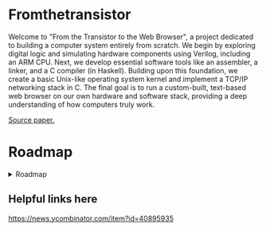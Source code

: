 # Fromthetransistor

Welcome to "From the Transistor to the Web Browser", a project dedicated to building a computer system entirely from scratch. We begin by exploring digital logic and simulating hardware components using Verilog, including an ARM CPU. Next, we develop essential software tools like an assembler, a linker, and a C compiler (in Haskell). Building upon this foundation, we create a basic Unix-like operating system kernel and implement a TCP/IP networking stack in C. The final goal is to run a custom-built, text-based web browser on our own hardware and software stack, providing a deep understanding of how computers truly work.

[Source paper.](https://github.com/geohot/fromthetransistor)

# Roadmap
<details>
<summary> Roadmap </summary>
**Section 1: Intro: Cheating our way past the transistor (0.5 недели)**

* **Цели:** Понять концептуально, как транзисторы используются для создания логики, что такое FPGA (ПЛИС) и LUT, как работает эмуляция железа.
* **Материалы:**
    * **Концепции:**
        * Книга: **"Code: The Hidden Language of Computer Hardware and Software" by Charles Petzold**. Отличное неформальное введение в то, как компьютеры работают, начиная с простых концепций вроде азбуки Морзе и заканчивая логическими элементами и процессорами. Идеально для интуитивного понимания. (Есть русский перевод).
        * Статьи/Видео: Поищи "How transistors work", "Logic gates explained", "What is an FPGA?", "Lookup Tables (LUTs) in FPGAs explained". Много хороших видео на YouTube (каналы вроде Ben Eater, Technology Connections, Computerphile).
    * **Эмуляция (Verilator):**
        * Документация Verilator: [https://verilator.org/guide/latest/](https://verilator.org/guide/latest/) (для ознакомления, что это такое).
        * Статьи: "Hardware Simulation Basics", "Introduction to Verilator".

**Section 2: Bringup: What language is hardware coded in? (0.5 недели)**

* **Цели:** Начать писать на Verilog, настроить симулятор (Verilator), реализовать простой модуль (UART), понять концепцию MMIO (Memory-Mapped I/O).
* **Материалы:**
    * **Verilog:**
        * Учебник/Туториалы:
            * **"Verilog HDL" by Samir Palnitkar:** Классический учебник, довольно подробный. Может быть сложным для начала.
            * Онлайн-туториалы: [ASIC World Verilog Tutorial](http://www.asic-world.com/verilog/veritut.html), [nandland.com Verilog tutorials](https://nandland.com/verilog/tutorials/index.html), ZipCPU Blog (много практических статей по Verilog/FPGA).
            * Курсы: Поищи на Coursera/EdX курсы по "Digital Logic Design" или "HDL Verilog".
        * Практика: Начни с простых примеров – логические элементы, мультиплексоры, счетчики.
    * **UART & MMIO:**
        * Статьи/Туториалы: "Implementing UART in Verilog", "Understanding Memory-Mapped I/O (MMIO)". Часто это часть туториалов по работе с FPGA и микроконтроллерами.
        * Книга: **"Digital Design and Computer Architecture, ARM Edition" by Harris & Harris.** Эта книга будет полезна и дальше, она связывает цифровой дизайн с архитектурой ARM и часто объясняет такие интерфейсы.

**Section 3: Processor: What is a processor anyway? (3 недели)**

* **Цели:** Изучить ассемблер ARM, написать простой ассемблер на Python, спроектировать и реализовать ядро процессора ARM7 на Verilog, создать загрузочный ROM.
* **Материалы:**
    * **ARM Assembly:**
        * Документация: **ARM Architecture Reference Manual (ARM ARM).** Очень подробный, официальный источник. Ищи версию для ARMv4T (архитектура ARM7TDMI).
        * Туториалы: Azeria Labs (хотя больше уклон в безопасность, есть хорошие статьи по ARM assembly), поищи "ARM assembly tutorial for beginners".
        * Книга: "Modern Assembly Language Programming with the ARM Processor" by Daniel Kusswurm.
        * Практика: Пиши простые программы на ассемблере, используй эмулятор (например, QEMU) для их запуска и отладки.
    * **Assembler (Python):**
        * Тут главное – знание Python (у тебя есть) и понимание формата инструкций ARM и структуры бинарного файла. Туториалы по парсингу строк и работе с бинарными данными в Python.
    * **CPU Design (Verilog):**
        * Книги:
            * **"Digital Design and Computer Architecture, ARM Edition" by Harris & Harris:** Ключевая книга для этой секции.
            * **"Computer Organization and Design" by Patterson & Hennessy:** Классика по архитектуре ЭВМ, объясняет конвейеры, кэши и т.д. (Есть русский перевод).
        * Онлайн-ресурсы: nandland, ZipCPU blog, статьи/курсы по "CPU Pipelining", "Computer Architecture".
        * Практика: Начинай с очень простого однотактового процессора, потом добавляй конвейер (fetch, decode, execute). Изучай существующие простые ядра на Verilog (на GitHub, OpenCores).
    * **Boot ROM (Assembler):**
        * Используй знания ARM assembly. Задача – написать код, который инициализирует UART и умеет принимать данные по нему для загрузки в память.

**Section 4: Compiler: A “high” level language (3 недели)**

* **Цели:** Изучить основы теории компиляторов, написать компилятор C на Haskell, написать линковщик на Python, создать базовую libc, реализовать Ethernet-контроллер на Verilog и написать загрузчик на C.
* **Материалы:**
    * **Compiler Theory & Implementation (Haskell):**
        * Книги:
            * **"Compilers: Principles, Techniques, & Tools" (Dragon Book) by Aho, Lam, Sethi, Ullman:** Классика, очень теоретическая.
            * **"Crafting Interpreters" by Robert Nystrom:** Отличная онлайн-книга, очень практичная (хотя и про интерпретаторы, многие концепции пересекаются).
            * **"Engineering a Compiler" by Cooper & Torczon:** Более современный и практический взгляд.
        * **Haskell:**
            * **"Learn You a Haskell for Great Good!"**: Популярное и доступное введение (есть онлайн-версия).
            * Официальная документация Haskell, туториалы. Учитывая твой опыт, фокусируйся на основах ФП, типах, IO. Haskell – сложный выбор для первого компилятора, будь готов к трудностям.
        * Практика: Начни с парсинга простого языка, затем генерация абстрактного синтаксического дерева (AST), потом кодогенерация в ARM assembly.
    * **Linker (Python):**
        * Книга: **"Linkers and Loaders" by John Levine:** Классика, описывает все детали.
        * Статьи/Документация: Изучи формат ELF (`man elf`), принципы релокации, таблицы символов.
    * **C Programming & libc:**
        * Книга: **"The C Programming Language" (K&R) by Kernighan & Ritchie:** Основа основ. (Есть русский перевод).
        * Онлайн-ресурсы: [learn-c.org](https://www.learn-c.org/), туториалы по указателям, управлению памятью, структурам.
        * Практика: Реализуй базовые функции: `memcpy`, `memset`, `strlen`, `printf` (упрощенный).
    * **Ethernet Controller (Verilog):**
        * Даташиты на Ethernet PHY чипы (например, LAN8720).
        * Статьи/Туториалы: "Implementing Ethernet MAC in Verilog", понимание интерфейсов MII/RMII/GMII.
        * Снова "Digital Design and Computer Architecture".
    * **Bootloader (C):**
        * Используй знания C и понимание работы Ethernet. Задача – принять ядро ОС по сети (например, UDP/TFTP) и загрузить его в память.

**Section 5: Operating System: Software we take for granted (3 недели)**

* **Цели:** Спроектировать MMU (Memory Management Unit) на Verilog, написать ядро ОС (UNIX-подобное) на C с поддержкой процессов, системных вызовов, памяти, реализовать драйвер SD-карты и файловую систему FAT, написать первые user-space программы.
* **Материалы:**
    * **OS Concepts:**
        * Книги:
            * **"Operating System Concepts" (Dinosaur Book) by Silberschatz, Galvin, Gagne:** Стандартный учебник. (Есть русский перевод).
            * **"Modern Operating Systems" by Andrew S. Tanenbaum:** Еще одна классика. (Есть русский перевод).
        * Онлайн-ресурс: **OSDev Wiki ([wiki.osdev.org](https://wiki.osdev.org/))**: Бесценный ресурс для тех, кто пишет свою ОС с нуля. Содержит огромное количество информации по всем аспектам.
        * Книга: "Linux Kernel Development" by Robert Love: Дает понимание, как устроено реальное ядро Linux.
    * **MMU (Verilog):**
        * Книги по архитектуре (Harris & Harris, Patterson & Hennessy).
        * ARM Architecture Reference Manual (секция про MMU/MPU).
        * Статьи на OSDev Wiki про Paging и Virtual Memory.
    * **OS Kernel (C):**
        * Продвинутое C: K&R, "Linux Kernel Development".
        * OSDev Wiki: Статьи про scheduling, process management, system calls, virtual memory management.
        * Практика: Начинай с малого – переключение задач, простой планировщик, обработка прерываний, реализация системных вызовов (`fork`, `execve`, `open`, `read`, `write` и т.д.).
    * **SD Card Driver (Verilog + C):**
        * Спецификации SD Card (можно найти онлайн).
        * Даташиты на контроллеры SPI/SDIO.
        * Примеры реализации SPI/SDIO на Verilog.
        * Статьи на OSDev Wiki по драйверам SD Card.
    * **FAT Filesystem (C):**
        * Спецификация FAT (от Microsoft или из других источников).
        * Статьи на OSDev Wiki по FAT.
        * Примеры реализаций FAT.
    * **User Space Programs (C):**
        * Простые программы, использующие реализованные системные вызовы.

**Section 6: Browser: Coming online (1 неделя)**

* **Цели:** Реализовать TCP/IP стек в ядре, добавить сетевые системные вызовы, написать простой `telnetd`, реализовать динамическую линковку, написать текстовый веб-браузер.
* **Материалы:**
    * **Networking (TCP/IP Stack, Sockets):**
        * Книги:
            * **"TCP/IP Illustrated, Vol. 1: The Protocols" by W. Richard Stevens:** Библия по TCP/IP.
            * **"Computer Networking: A Top-Down Approach" by Kurose & Ross:** Хороший учебник.
        * Туториал: **Beej's Guide to Network Programming:** Отличный практический гайд по сокетам на C.
        * Практика: Реализация основных частей IP, UDP, TCP. Добавление сокетных syscalls (`socket`, `bind`, `connect`, `send`, `recv`).
    * **Telnetd (C):**
        * Используй знания сокетов C. Простая программа, которая слушает порт, принимает соединения и запускает shell для каждого клиента.
    * **Dynamic Linking (C):**
        * Книга: "Linkers and Loaders" by Levine.
        * Статьи на OSDev Wiki про Dynamic Linking.
        * `man ld.so`, `man dlopen`. Статьи про PLT/GOT.
        * Потребуется модификация линковщика из Section 4.
    * **Text Web Browser (C):**
        * Основы HTTP (RFC 2616 и более новые).
        * Парсинг HTML (очень упрощенный).
        * Работа с терминалом (ANSI escape codes для "красивостей").
        * Используй сетевой стек и динамическую линковку.

**Section 7: Physical: Running on real hardware (1 неделя)**

* **Цели:** Научиться прошивать FPGA через JTAG, спроектировать и (опционально) собрать плату, запустить весь созданный стек на реальном железе.
* **Материалы:**
    * **JTAG:**
        * Статьи/Обзоры JTAG протокола.
        * Документация OpenOCD (если используется).
        * Туториалы по bit-banging JTAG с помощью MCU.
    * **Board Design:**
        * Книги/Ресурсы: "The Art of Electronics" by Horowitz & Hill (фундаментальный справочник). Туториалы SparkFun/Adafruit по основам электроники. Туториалы по KiCad/Eagle (ПО для проектирования плат). Рекомендации вендоров FPGA по дизайну плат. EEVblog (видеоблог по электронике).
    * **Reflow Soldering:**
        * Туториалы/Видео по DIY SMT пайке (паяльные пасты, фены, "тостерные печи"). **Осторожно, требует соблюдения техники безопасности!**
    * **Bringup:**
        * Документация к выбранной FPGA/плате.
        * Процесс синтеза и имплементации Verilog кода с помощью инструментов вендора (Vivado для Xilinx, Quartus для Intel/Altera).

</details>

## Helpful links here
https://news.ycombinator.com/item?id=40895935
